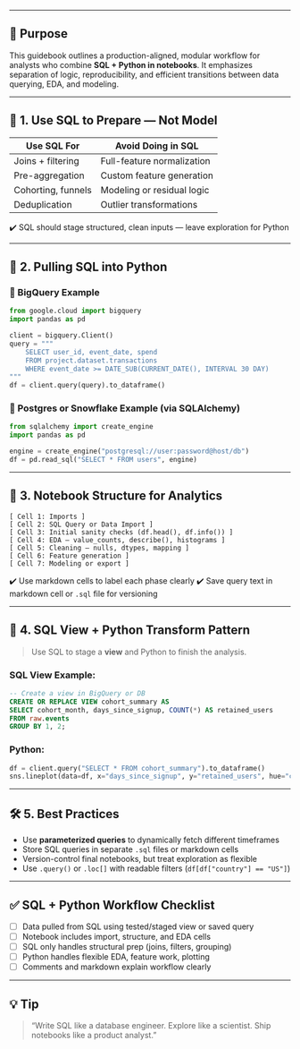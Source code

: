 ___
## 🎯 Purpose

This guidebook outlines a production-aligned, modular workflow for analysts who combine **SQL + Python in notebooks**. It emphasizes separation of logic, reproducibility, and efficient transitions between data querying, EDA, and modeling.

---

## 🧱 1. Use SQL to Prepare — Not Model

| Use SQL For        | Avoid Doing in SQL         |
| ------------------ | -------------------------- |
| Joins + filtering  | Full-feature normalization |
| Pre-aggregation    | Custom feature generation  |
| Cohorting, funnels | Modeling or residual logic |
| Deduplication      | Outlier transformations    |

✔️ SQL should stage structured, clean inputs — leave exploration for Python

---

## 🔄 2. Pulling SQL into Python

### 🔹 BigQuery Example

```python
from google.cloud import bigquery
import pandas as pd

client = bigquery.Client()
query = """
    SELECT user_id, event_date, spend
    FROM project.dataset.transactions
    WHERE event_date >= DATE_SUB(CURRENT_DATE(), INTERVAL 30 DAY)
"""
df = client.query(query).to_dataframe()
```

### 🔹 Postgres or Snowflake Example (via SQLAlchemy)

```python
from sqlalchemy import create_engine
import pandas as pd

engine = create_engine("postgresql://user:password@host/db")
df = pd.read_sql("SELECT * FROM users", engine)
```

---

## 🧪 3. Notebook Structure for Analytics

```text
[ Cell 1: Imports ]
[ Cell 2: SQL Query or Data Import ]
[ Cell 3: Initial sanity checks (df.head(), df.info()) ]
[ Cell 4: EDA — value_counts, describe(), histograms ]
[ Cell 5: Cleaning — nulls, dtypes, mapping ]
[ Cell 6: Feature generation ]
[ Cell 7: Modeling or export ]
```

✔️ Use markdown cells to label each phase clearly
✔️ Save query text in markdown cell or `.sql` file for versioning

---

## 🧹 4. SQL View + Python Transform Pattern

> Use SQL to stage a **view** and Python to finish the analysis.

### SQL View Example:

```sql
-- Create a view in BigQuery or DB
CREATE OR REPLACE VIEW cohort_summary AS
SELECT cohort_month, days_since_signup, COUNT(*) AS retained_users
FROM raw.events
GROUP BY 1, 2;
```

### Python:

```python
df = client.query("SELECT * FROM cohort_summary").to_dataframe()
sns.lineplot(data=df, x="days_since_signup", y="retained_users", hue="cohort_month")
```

---

## 🛠️ 5. Best Practices

* Use **parameterized queries** to dynamically fetch different timeframes
* Store SQL queries in separate `.sql` files or markdown cells
* Version-control final notebooks, but treat exploration as flexible
* Use `.query()` or `.loc[]` with readable filters (`df[df["country"] == "US"]`)

---

## ✅ SQL + Python Workflow Checklist

* [ ] Data pulled from SQL using tested/staged view or saved query
* [ ] Notebook includes import, structure, and EDA cells
* [ ] SQL only handles structural prep (joins, filters, grouping)
* [ ] Python handles flexible EDA, feature work, plotting
* [ ] Comments and markdown explain workflow clearly

---

## 💡 Tip

> “Write SQL like a database engineer. Explore like a scientist. Ship notebooks like a product analyst.”
